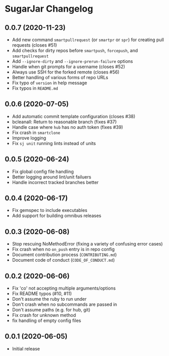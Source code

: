 # SugarJar Changelog

## 0.0.7 (2020-11-23)

* Add new command `smartpullrequest` (or `smartpr` or `spr`) for creating
  pull requests (closes #51)
* Add checks for dirty repos before `smartpush`, `forcepush`, and
  `smartpullrequest`
* Add `--ignore-dirty` and `--ignore-prerun-failure` options
* Handle when git prompts for a username (closes #52)
* Always use SSH for the forked remote (closes #56)
* Better handling of various forms of repo URLs
* Fix typo of `version` in help message
* Fix typos in `README.md`

## 0.0.6 (2020-07-05)

* Add automatic commit template configuration (closes #38)
* bcleanall: Return to reasonable branch (fixes #37)
* Handle case where `hub` has no auth token (fixes #39)
* Fix crash in `smartclone`
* Improve logging
* Fix `sj unit` running lints instead of units

## 0.0.5 (2020-06-24)

* Fix global config file handling
* Better logging around lint/unit failuers
* Handle incorrect tracked branches better

## 0.0.4 (2020-06-17)

* Fix gemspec to include executables
* Add support for building omnibus releases

## 0.0.3 (2020-06-08)

* Stop rescuing NoMethodError (fixing a variety of confusing error cases)
* Fix crash when no `on_push` entry is in repo config
* Document contribution process (`CONTRIBUTING.md`)
* Document code of conduct (`CODE_OF_CONDUCT.md`)

## 0.0.2 (2020-06-06)

* Fix 'co' not accepting multiple arguments/options
* Fix README typos (#10, #11)
* Don't assume the ruby to run under
* Don't crash when no subcommands are passed in
* Don't assume paths (e.g. for hub, git)
* Fix crash for unknown method
* fix handling of empty config files

## 0.0.1 (2020-06-05)

* Initial release
